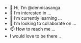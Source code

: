 - 👋 Hi, I’m @dennisasanga
- 👀 I’m interested in ...
- 🌱 I’m currently learning ...
- 💞️ I’m looking to collaborate on ...
- 📫 How to reach me ...
- I would love to be there ..
<!---
dennisasanga/dennisasanga is a ✨ special ✨ repository because its `README.md` (this file) appears on your GitHub profile.
You can click the Preview link to take a look at your changes.
--->
